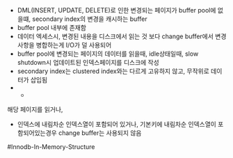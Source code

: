 - DML(INSERT, UPDATE, DELETE)로 인한 변경되는 페이지가 buffer pool에 없을떄, secondary index의 변경을 캐시하는 buffer
- buffer pool 내부에 존재함
- 데이터 엑세스시, 변경된 내용을 디스크에서 읽는 것 보다 change buffer에서 변경사항을 병합하는게 I/O가 덜 사용되어 
- buffer pool에 변경되는 페이지의 데이터를 읽을때, idle상태일때, slow shutdown시 업데이트된 인덱스페이지를 디스크에 작성
- secondary index는 clustered index와는 다르게 고유하지 않고, 무작위로 데이터가 삽입됨
- 
	- 
해당 페이지를 읽거나, 

- 인덱스에 내림차순 인덱스열이 포함되어 있거나, 기본키에 내림차순 인덱스열이 포함되어있는경우 change buffer는 사용되지 않음


#Innodb-In-Memory-Structure 